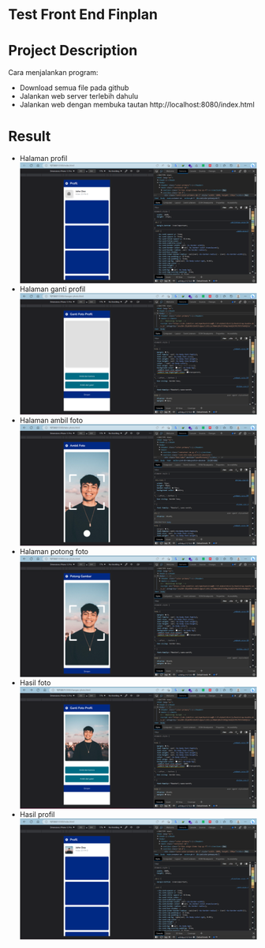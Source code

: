 # Test Front End Finplan

# Project Description <a name="project-desc"></a>
Cara menjalankan program:
- Download semua file pada github
- Jalankan web server terlebih dahulu
- Jalankan web dengan membuka tautan http://localhost:8080/index.html

# Result <a name="result"></a>
- Halaman profil
![](https://github.com/andrechynt/test-frontend-finplan/blob/master/Hasil/profil.png)
- Halaman ganti profil
![](https://github.com/andrechynt/test-frontend-finplan/blob/master/Hasil/ganti%20profil.png)
- Halaman ambil foto
![](https://github.com/andrechynt/test-frontend-finplan/blob/master/Hasil/ambil%20foto.png)
- Halaman potong foto
![](https://github.com/andrechynt/test-frontend-finplan/blob/master/Hasil/potong%20foto.png)
- Hasil foto
![](https://github.com/andrechynt/test-frontend-finplan/blob/master/Hasil/hasil%20foto.png)
- Hasil profil
![](https://github.com/andrechynt/test-frontend-finplan/blob/master/Hasil/hasil%20profil.png)
